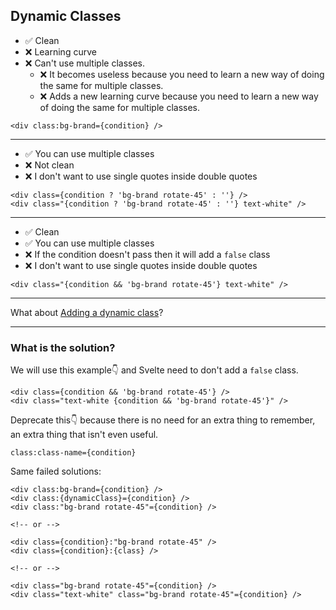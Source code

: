 ## Dynamic Classes

- ✅ Clean
- ❌ Learning curve
- ❌ Can't use multiple classes.
	* ❌ It becomes useless because you need to learn a new way of doing the same for multiple classes.
	* ❌ Adds a new learning curve because you need to learn a new way of doing the same for multiple classes.

```svelte
<div class:bg-brand={condition} />
```

---

- ✅ You can use multiple classes
- ❌ Not clean
- ❌ I don't want to use single quotes inside double quotes

```svelte
<div class={condition ? 'bg-brand rotate-45' : ''} />
<div class="{condition ? 'bg-brand rotate-45' : ''} text-white" />
```

---

- ✅ Clean
- ✅ You can use multiple classes
- ❌ If the condition doesn't pass then it will add a `false` class
- ❌ I don't want to use single quotes inside double quotes

```svelte
<div class="{condition && 'bg-brand rotate-45'} text-white" />
```

---

What about [Adding a dynamic class](https://github.com/sveltejs/svelte/issues/7294)?

---

### What is the solution?

We will use this example👇 and Svelte need to don't add a `false` class.

```svelte
<div class={condition && 'bg-brand rotate-45'} />
<div class="text-white {condition && 'bg-brand rotate-45'}" />
```

Deprecate this👇 because there is no need for an extra thing to remember, an extra thing that isn't even useful.

```
class:class-name={condition}
```

Same failed solutions:

```svelte
<div class:bg-brand={condition} />
<div class:{dynamicClass}={condition} />
<div class:"bg-brand rotate-45"={condition} />

<!-- or -->

<div class={condition}:"bg-brand rotate-45" />
<div class={condition}:{class} />

<!-- or -->

<div class="bg-brand rotate-45"={condition} />
<div class="text-white" class="bg-brand rotate-45"={condition} />
```
